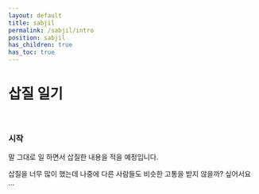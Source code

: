 ```yaml
---
layout: default
title: sabjil
permalink: /sabjil/intro
position: sabjil
has_children: true
has_toc: true
---
```


# 삽질 일기
<br />

### 시작

말 그대로 일 하면서 삽질한 내용을 적을 예정입니다.

삽질을 너무 많이 했는데 나중에 다른 사람들도 비슷한 고통을 받지 않을까? 싶어서요 ...

<br/>
